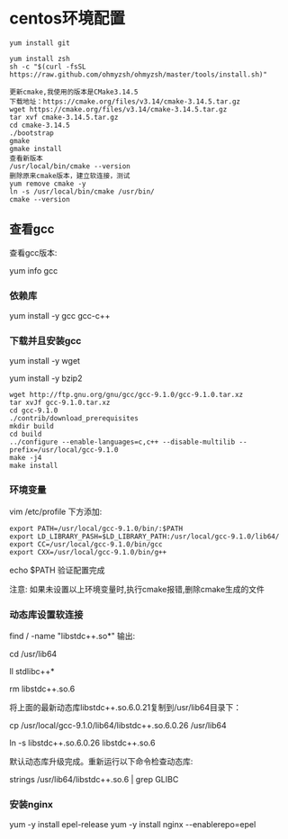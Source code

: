 # centos环境配置

```
yum install git

yum install zsh
sh -c "$(curl -fsSL https://raw.github.com/ohmyzsh/ohmyzsh/master/tools/install.sh)"

更新cmake,我使用的版本是CMake3.14.5
下载地址：https://cmake.org/files/v3.14/cmake-3.14.5.tar.gz
wget https://cmake.org/files/v3.14/cmake-3.14.5.tar.gz
tar xvf cmake-3.14.5.tar.gz
cd cmake-3.14.5
./bootstrap
gmake
gmake install
查看新版本
/usr/local/bin/cmake --version
删除原来cmake版本，建立软连接，测试
yum remove cmake -y
ln -s /usr/local/bin/cmake /usr/bin/
cmake --version
```

## 查看gcc

查看gcc版本: 

yum info gcc

### 依赖库

yum install -y gcc gcc-c++

### 下载并且安装gcc

yum install -y wget

yum install -y bzip2

```
wget http://ftp.gnu.org/gnu/gcc/gcc-9.1.0/gcc-9.1.0.tar.xz
tar xvJf gcc-9.1.0.tar.xz
cd gcc-9.1.0
./contrib/download_prerequisites
mkdir build
cd build
../configure --enable-languages=c,c++ --disable-multilib --prefix=/usr/local/gcc-9.1.0
make -j4
make install
```

### 环境变量

vim /etc/profile 下方添加:
```
export PATH=/usr/local/gcc-9.1.0/bin/:$PATH
export LD_LIBRARY_PASH=$LD_LIBRARY_PATH:/usr/local/gcc-9.1.0/lib64/
export CC=/usr/local/gcc-9.1.0/bin/gcc
export CXX=/usr/local/gcc-9.1.0/bin/g++
```

echo $PATH 验证配置完成

注意: 如果未设置以上环境变量时,执行cmake报错,删除cmake生成的文件

### 动态库设置软连接

find / -name "libstdc++.so*" 输出: 

cd /usr/lib64

ll stdlibc++*

rm libstdc++.so.6

将上面的最新动态库libstdc++.so.6.0.21复制到/usr/lib64目录下：

cp /usr/local/gcc-9.1.0/lib64/libstdc++.so.6.0.26 /usr/lib64

ln -s libstdc++.so.6.0.26 libstdc++.so.6

默认动态库升级完成。重新运行以下命令检查动态库: 

strings /usr/lib64/libstdc++.so.6 | grep GLIBC

### 安装nginx

yum -y install epel-release
yum -y install nginx --enablerepo=epel